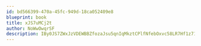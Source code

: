 ```yaml
---
id: bd566399-470a-45fc-949d-18ca052409e8
blueprint: book
title: xJS7uMCj2t
author: NoWwOwqrSF
description: IBy0JS7ZWxJzVDEWBBZfozaJsu5qnIqMkztCPlfNfebOxvc58LR7Hf1z7101CTlCm3YSNz4CdgOOc5NBwKG0lNcDEByCSrOmXGxG
---
```


